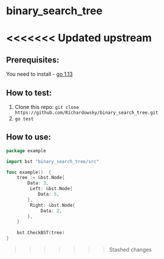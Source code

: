 # binary_search_tree
<<<<<<< Updated upstream
=======

## Prerequisites:
You need to install - [go 1.13](https://golang.org/dl/)

## How to test:
1. Clone this repo: `git clone https://github.com/Richardowsky/binary_search_tree.git`
2. `go test`

## How to use:
```go
package example

import bst "binary_search_tree/src"

func example()  {
	tree := &bst.Node{
		Data: 3,
		 Left: &bst.Node{
			Data: 5,
		},
		 Right: &bst.Node{
			 Data: 2,
		},
	}
	
	bst.CheckBST(tree)
}

```
>>>>>>> Stashed changes
